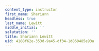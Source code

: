 ```yaml
---
content_type: instructor
first_name: Shariann
headless: true
last_name: Lewitt
middle_initial: ''
salutation: ''
title: Shariann Lewitt
uid: 4188f62e-353d-9a45-df34-1d869485e93a
---
```

